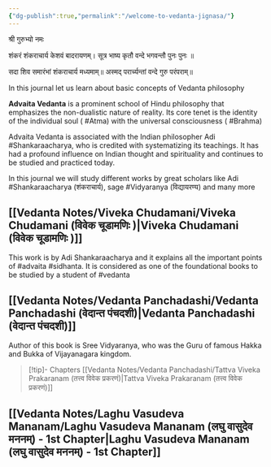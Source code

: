 ```yaml
---
{"dg-publish":true,"permalink":"/welcome-to-vedanta-jignasa/"}
---
```


श्री गुरुभ्यो नमः

शंकरं शंकराचार्य केशवं बादरायणम्। 
सूत्र भाष्य कृतौ वन्दे भगवन्तौ पुनः पुनः ॥

सदा शिव समारंभां   शंकराचार्य मध्यमाम्॥
अस्मद् परार्च्यन्तां वन्दे गुरु परंपराम्॥ 


In this journal let us learn about basic concepts of Vedanta philosophy

**Advaita Vedanta** is a prominent school of Hindu philosophy that emphasizes the non-dualistic nature of reality. Its core tenet is the identity of the individual soul ( #Atma) with the universal consciousness ( #Brahma)

Advaita Vedanta is  associated with the Indian philosopher Adi #Shankaraacharya, who is credited with systematizing its teachings. It has had a profound influence on Indian thought and spirituality and continues to be studied and practiced today.

In this journal we will study different works by great scholars like Adi #Shankaraacharya (शंकराचार्य), sage #Vidyaranya  (विद्यायरण्य) and many more

## [[Vedanta Notes/Viveka Chudamani/Viveka Chudamani (विवेक चूडामणिः  )\|Viveka Chudamani (विवेक चूडामणिः  )]]

This work is by Adi Shankaraacharya and it explains all the important points of #advaita #sidhanta. It is considered as one of the foundational books to be studied by a student of #vedanta 

## [[Vedanta Notes/Vedanta Panchadashi/Vedanta Panchadashi (वेदान्त पंचदशी)\|Vedanta Panchadashi (वेदान्त पंचदशी)]]

Author of this book is Sree Vidyaranya, who was the Guru of famous Hakka and Bukka of Vijayanagara kingdom. 


>[!tip]- Chapters
[[Vedanta Notes/Vedanta Panchadashi/Tattva Viveka Prakaranam (तत्त्व विवेक प्रकरणं)\|Tattva Viveka Prakaranam (तत्त्व विवेक प्रकरणं)]]


## [[Vedanta Notes/Laghu Vasudeva Mananam/Laghu Vasudeva Mananam (लघु वासुदेव मननम्) - 1st Chapter\|Laghu Vasudeva Mananam (लघु वासुदेव मननम्) - 1st Chapter]]

